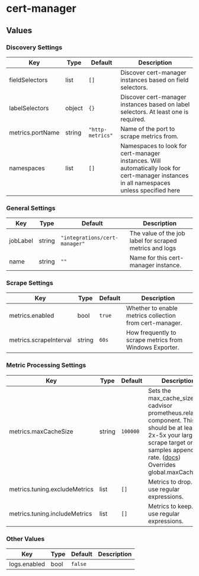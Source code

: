 # cert-manager

## Values

### Discovery Settings

| Key | Type | Default | Description |
|-----|------|---------|-------------|
| fieldSelectors | list | `[]` | Discover cert-manager instances based on field selectors. |
| labelSelectors | object | `{}` | Discover cert-manager instances based on label selectors. At least one is required. |
| metrics.portName | string | `"http-metrics"` | Name of the port to scrape metrics from. |
| namespaces | list | `[]` | Namespaces to look for cert-manager instances. Will automatically look for cert-manager instances in all namespaces unless specified here |

### General Settings

| Key | Type | Default | Description |
|-----|------|---------|-------------|
| jobLabel | string | `"integrations/cert-manager"` | The value of the job label for scraped metrics and logs |
| name | string | `""` | Name for this cert-manager instance. |

### Scrape Settings

| Key | Type | Default | Description |
|-----|------|---------|-------------|
| metrics.enabled | bool | `true` | Whether to enable metrics collection from cert-manager. |
| metrics.scrapeInterval | string | `60s` | How frequently to scrape metrics from Windows Exporter. |

### Metric Processing Settings

| Key | Type | Default | Description |
|-----|------|---------|-------------|
| metrics.maxCacheSize | string | `100000` | Sets the max_cache_size for cadvisor prometheus.relabel component. This should be at least 2x-5x your largest scrape target or samples appended rate. ([docs](https://grafana.com/docs/alloy/latest/reference/components/prometheus.relabel/#arguments)) Overrides global.maxCacheSize |
| metrics.tuning.excludeMetrics | list | `[]` | Metrics to drop. Can use regular expressions. |
| metrics.tuning.includeMetrics | list | `[]` | Metrics to keep. Can use regular expressions. |

### Other Values

| Key | Type | Default | Description |
|-----|------|---------|-------------|
| logs.enabled | bool | `false` |  |
